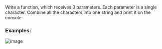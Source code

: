 Write a function, which receives 3 parameters. Each parameter is a single character. Combine all the characters into one string and print it on the console

### Examples:

![image](https://github.com/nsinorov/SoftUniMainPath/assets/45227327/cb8a8aea-14ba-445d-bbbb-40d41db53d72)
